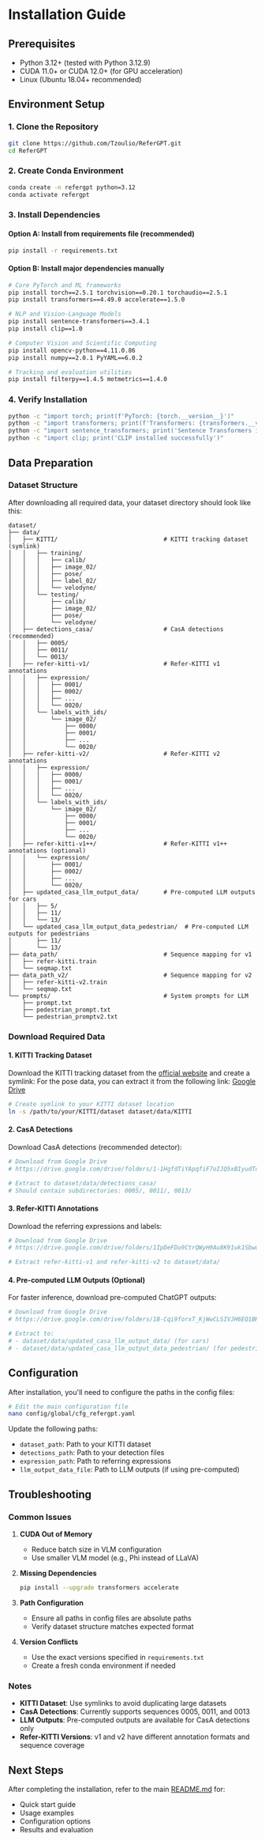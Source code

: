# Installation Guide

## Prerequisites

- Python 3.12+ (tested with Python 3.12.9)
- CUDA 11.0+ or CUDA 12.0+ (for GPU acceleration)
- Linux (Ubuntu 18.04+ recommended)

## Environment Setup

### 1. Clone the Repository

```bash
git clone https://github.com/Tzoulio/ReferGPT.git
cd ReferGPT
```

### 2. Create Conda Environment

```bash
conda create -n refergpt python=3.12
conda activate refergpt
```

### 3. Install Dependencies

#### Option A: Install from requirements file (recommended)
```bash
pip install -r requirements.txt
```

#### Option B: Install major dependencies manually
```bash
# Core PyTorch and ML frameworks
pip install torch==2.5.1 torchvision==0.20.1 torchaudio==2.5.1
pip install transformers==4.49.0 accelerate==1.5.0

# NLP and Vision-Language Models
pip install sentence-transformers==3.4.1
pip install clip==1.0

# Computer Vision and Scientific Computing
pip install opencv-python==4.11.0.86
pip install numpy==2.0.1 PyYAML==6.0.2

# Tracking and evaluation utilities
pip install filterpy==1.4.5 motmetrics==1.4.0
```

### 4. Verify Installation

```bash
python -c "import torch; print(f'PyTorch: {torch.__version__}')"
python -c "import transformers; print(f'Transformers: {transformers.__version__}')"
python -c "import sentence_transformers; print('Sentence Transformers installed successfully')"
python -c "import clip; print('CLIP installed successfully')"
```

## Data Preparation

### Dataset Structure

After downloading all required data, your dataset directory should look like this:

```
dataset/
├── data/
│   ├── KITTI/                              # KITTI tracking dataset (symlink)
│   │   ├── training/
│   │   │   ├── calib/
│   │   │   ├── image_02/
│   │   │   ├── pose/
│   │   │   ├── label_02/
│   │   │   └── velodyne/
│   │   └── testing/
│   │       ├── calib/
│   │       ├── image_02/
│   │       ├── pose/
│   │       └── velodyne/
│   ├── detections_casa/                    # CasA detections (recommended)
│   │   ├── 0005/
│   │   ├── 0011/
│   │   └── 0013/
│   ├── refer-kitti-v1/                     # Refer-KITTI v1 annotations
│   │   ├── expression/
│   │   │   ├── 0001/
│   │   │   ├── 0002/
│   │   │   ├── ...
│   │   │   └── 0020/
│   │   └── labels_with_ids/
│   │       └── image_02/
│   │           ├── 0000/
│   │           ├── 0001/
│   │           ├── ...
│   │           └── 0020/
│   ├── refer-kitti-v2/                     # Refer-KITTI v2 annotations
│   │   ├── expression/
│   │   │   ├── 0000/
│   │   │   ├── 0001/
│   │   │   ├── ...
│   │   │   └── 0020/
│   │   └── labels_with_ids/
│   │       └── image_02/
│   │           ├── 0000/
│   │           ├── 0001/
│   │           ├── ...
│   │           └── 0020/
│   ├── refer-kitti-v1++/                   # Refer-KITTI v1++ annotations (optional)
│   │   └── expression/
│   │       ├── 0001/
│   │       ├── 0002/
│   │       ├── ...
│   │       └── 0020/
│   ├── updated_casa_llm_output_data/       # Pre-computed LLM outputs for cars
│   │   ├── 5/
│   │   ├── 11/
│   │   └── 13/
│   └── updated_casa_llm_output_data_pedestrian/  # Pre-computed LLM outputs for pedestrians
│       ├── 11/
│       └── 13/
├── data_path/                              # Sequence mapping for v1
│   ├── refer-kitti.train
│   └── seqmap.txt
├── data_path_v2/                           # Sequence mapping for v2
│   ├── refer-kitti-v2.train
│   └── seqmap.txt
└── prompts/                                # System prompts for LLM
    ├── prompt.txt
    ├── pedestrian_prompt.txt
    └── pedestrian_promptv2.txt
```

### Download Required Data

#### 1. KITTI Tracking Dataset

Download the KITTI tracking dataset from the [official website](http://www.cvlibs.net/datasets/kitti/eval_tracking.php) and create a symlink:
For the pose data, you can extract it from the following link: [Google Drive](https://drive.google.com/file/d/1o-ay2FhlOEnKFmqXMWnbH7e6gId8L7P9/view)
```bash
# Create symlink to your KITTI dataset location
ln -s /path/to/your/KITTI/dataset dataset/data/KITTI
```

#### 2. CasA Detections

Download CasA detections (recommended detector):
```bash
# Download from Google Drive
# https://drive.google.com/drive/folders/1-1HgfdTiYApqfiF7oIJQ5xBIyudTdczy

# Extract to dataset/data/detections_casa/
# Should contain subdirectories: 0005/, 0011/, 0013/
```

#### 3. Refer-KITTI Annotations

Download the referring expressions and labels:
```bash
# Download from Google Drive
# https://drive.google.com/drive/folders/1IpDeFDu9CtrQWyH9Au8K91uk1SbwujWI

# Extract refer-kitti-v1 and refer-kitti-v2 to dataset/data/
```

#### 4. Pre-computed LLM Outputs (Optional)

For faster inference, download pre-computed ChatGPT outputs:
```bash
# Download from Google Drive
# https://drive.google.com/drive/folders/1B-Cqi9forxT_KjWwCLSIVJH6EQ1BK-3v

# Extract to:
# - dataset/data/updated_casa_llm_output_data/ (for cars)
# - dataset/data/updated_casa_llm_output_data_pedestrian/ (for pedestrians)
```

## Configuration

After installation, you'll need to configure the paths in the config files:

```bash
# Edit the main configuration file
nano config/global/cfg_refergpt.yaml
```

Update the following paths:
- `dataset_path`: Path to your KITTI dataset
- `detections_path`: Path to your detection files  
- `expression_path`: Path to referring expressions
- `llm_output_data_file`: Path to LLM outputs (if using pre-computed)

## Troubleshooting

### Common Issues

1. **CUDA Out of Memory**
   - Reduce batch size in VLM configuration
   - Use smaller VLM model (e.g., Phi instead of LLaVA)

2. **Missing Dependencies**
   ```bash
   pip install --upgrade transformers accelerate
   ```

3. **Path Configuration**
   - Ensure all paths in config files are absolute paths
   - Verify dataset structure matches expected format

4. **Version Conflicts**
   - Use the exact versions specified in `requirements.txt`
   - Create a fresh conda environment if needed

### Notes

- **KITTI Dataset**: Use symlinks to avoid duplicating large datasets
- **CasA Detections**: Currently supports sequences 0005, 0011, and 0013
- **LLM Outputs**: Pre-computed outputs are available for CasA detections only
- **Refer-KITTI Versions**: v1 and v2 have different annotation formats and sequence coverage

## Next Steps

After completing the installation, refer to the main [README.md](../readme.md) for:
- Quick start guide
- Usage examples
- Configuration options
- Results and evaluation
